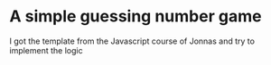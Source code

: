 # A simple guessing number game

I got the template from the Javascript course of Jonnas and try to implement the logic